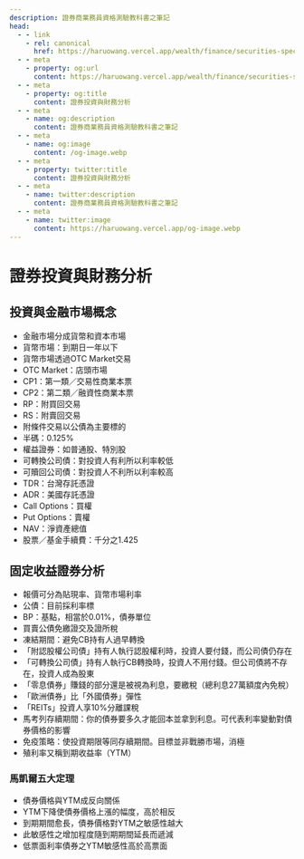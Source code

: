 ```yaml
---
description: 證券商業務員資格測驗教科書之筆記
head:
  - - link
    - rel: canonical
      href: https://haruowang.vercel.app/wealth/finance/securities-specialist.html
  - - meta
    - property: og:url
      content: https://haruowang.vercel.app/wealth/finance/securities-specialist.html
  - - meta
    - property: og:title
      content: 證券投資與財務分析
  - - meta
    - name: og:description
      content: 證券商業務員資格測驗教科書之筆記
  - - meta
    - name: og:image
      content: /og-image.webp
  - - meta
    - property: twitter:title
      content: 證券投資與財務分析
  - - meta
    - name: twitter:description
      content: 證券商業務員資格測驗教科書之筆記
  - - meta
    - name: twitter:image
      content: https://haruowang.vercel.app/og-image.webp
---
```


# 證券投資與財務分析

<p><Badge type="info" text="🌱 Seedlings" /></P>

## 投資與金融市場概念
- 金融市場分成貨幣和資本市場
- 貨幣市場：到期日一年以下
- 貨幣市場透過OTC Market交易
- OTC Market：店頭市場
- CP1：第一類／交易性商業本票
- CP2：第二類／融資性商業本票
- RP：附買回交易
- RS：附賣回交易
- 附條件交易以公債為主要標的
- 半碼：0.125%
- 權益證券：如普通股、特別股
- 可轉換公司債：對投資人有利所以利率較低
- 可贖回公司債：對投資人不利所以利率較高
- TDR：台灣存託憑證
- ADR：美國存託憑證
- Call Options：買權
- Put Options：賣權
- NAV：淨資產總值
- 股票／基金手續費：千分之1.425

## 固定收益證券分析
- 報價可分為貼現率、貨幣市場利率
- 公債：目前採利率標
- BP：基點，相當於0.01%，債券單位
- 買賣公債免繳證交及證所稅
- 凍結期間：避免CB持有人過早轉換
- 「附認股權公司債」持有人執行認股權利時，投資人要付錢，而公司債仍存在
- 「可轉換公司債」持有人執行CB轉換時，投資人不用付錢。但公司債將不存在，投資人成為股東
- 「零息債券」賺錢的部分還是被視為利息，要繳稅（總利息27萬額度內免稅）
- 「歐洲債券」比「外國債券」彈性
- 「REITs」投資人享10%分離課稅
- 馬考列存續期間：你的債券要多久才能回本並拿到利息。可代表利率變動對債券價格的影響
- 免疫策略：使投資期限等同存續期間。目標並非戰勝市場，消極
- 殖利率又稱到期收益率（YTM）
### 馬凱爾五大定理
- 債券價格與YTM成反向關係
- YTM下降使債券價格上漲的幅度，高於相反
- 到期期間愈長，債券價格對YTM之敏感性越大
- 此敏感性之增加程度隨到期期間延長而遞減
- 低票面利率債券之YTM敏感性高於高票面